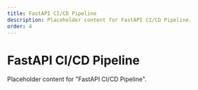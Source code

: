 ```yaml
---
title: FastAPI CI/CD Pipeline
description: Placeholder content for FastAPI CI/CD Pipeline.
order: 4
---
```


# FastAPI CI/CD Pipeline

Placeholder content for "FastAPI CI/CD Pipeline".
